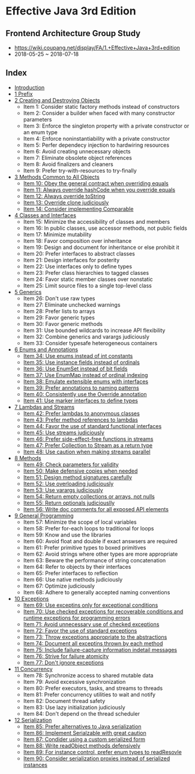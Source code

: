 # Effective Java 3rd Edition

## Frontend Architecture Group Study
* https://wiki.coupang.net/display/FA/1.+Effective+Java+3rd+edition
* 2018-05-25 ~ 2018-07-18

## Index
* [Introduction](README.md)
* [1 Prefix](1_prefix/README.md)
* [2 Creating and Destroying Objects](2_creating_and_destroying_objects/README.md)
   * Item 1: Consider static factory methods instead of constructors
   * Item 2: Consider a builder when faced with many constructor parameters
   * Item 3: Enforce the singleton property with a private constructor or an enum type  
   * Item 4: Enforce noninstantiability with a private constructor
   * Item 5: Perfer dependecy injection to hardwiring resources
   * Item 6: Avoid creating unnecessary objects
   * Item 7: Eliminate obsolete object references
   * Item 8: Avoid finalizers and cleaners
   * Item 9: Prefer try-with-resources to try-finally
* [3 Methods Common to All Objects](3_methods_common_to_all_objects/README.md)
   * [Item 10: Obey the general contract when overriding equals](3_methods_common_to_all_objects/item_10_obey_the_general_contract_when_overriding_equals.md)
   * [Item 11: Always override hashCode when you override equals](3_methods_common_to_all_objects/item_11_always_override_hashcode_when_you_override_equals.md)
   * [Item 12: Always override toString](3_methods_common_to_all_objects/item_12_always_override_tostring.md)
   * [Item 13: Override clone judiciously](3_methods_common_to_all_objects/item_13_override_clone_judiciously.md)
   * [Item 14: Consider implementing Comparable](3_methods_common_to_all_objects/item_14_consider_implementing_comparable.md)
* [4 Classes and Interfaces](4_classes_and_interfaces/README.md)
   * Item 15: Minimize the accessibility of classes and members
   * Item 16: In public classes, use accessor methods, not public fields
   * Item 17: Minimize mutability
   * Item 18: Favor composition over inheritance  
   * Item 19: Design and document for inheritance or else prohibit  it  
   * Item 20: Prefer interfaces to abstract classes  
   * Item 21: Design interfaces for posterity
   * Item 22: Use interfaces only to define types  
   * Item 23: Prefer class hierarchies to tagged classes  
   * Item 24: Favor static member classes over nonstatic
   * Item 25: Limit source files to a single top-level class
* [5 Generics](5_generics/README.md)
   * Item 26: Don't use raw types
   * Item 27: Eliminate unchecked warnings
   * Item 28: Prefer lists to arrays
   * Item 29: Favor generic types
   * Item 30: Favor generic methods
   * Item 31: Use bounded wildcards to increase API flexibility
   * Item 32: Combine generics and varargs judiciously
   * Item 33: Consider typesafe heterogeneous containers
* [6 Enums and Annotations](6_enums_and_annotations/README.md)
   * [Item 34: Use enums instead of int constants](6_enums_and_annotations/item_34_use_enums_instead_of_int_constants.md)
   * [Item 35: Use instance fields instead of ordinals](6_enums_and_annotations/item_35_use_instance_fields_instead_of_ordinals.md)
   * [Item 36: Use EnumSet instead of bit fields](6_enums_and_annotations/item_36_use_enumset_instead_of_bit_fields.md)
   * [Item 37: Use EnumMap instead of ordinal indexing](6_enums_and_annotations/item_37_use_enummap_instead_of_ordinal_indexing.md)
   * [Item 38: Emulate extensible enums with interfaces](6_enums_and_annotations/item_38_emulate_extensible_enums_with_interfaces.md)
   * [Item 39: Prefer annotations to naming patterns](6_enums_and_annotations/item_39_prefer_annotations_to_naming_patterns.md)
   * [Item 40: Consistently use the Override annotation](6_enums_and_annotations/item_40_consistently_use_the_override_annotation.md)
   * [Item 41: Use marker interfaces to define types](6_enums_and_annotations/item_41_use_marker_interfaces_to_define_types.md)
* [7 Lambdas and Streams](7_lambdas_and_streams/README.md)
   * [Item 42: Prefer lambdas to anonymous classes](7_lambdas_and_streams/item_42_prefer_lambdas_to_anonymous_classes.md)
   * [Item 43: Prefer method references to lambdas](7_lambdas_and_streams/item_43_prefer_method_references_to_lambdas.md)
   * [Item 44: Favor the use of standard functional interfaces](7_lambdas_and_streams/item_44_favor_the_use_of_standard_functional_interfaces.md)
   * [Item 45: Use streams judiciously](7_lambdas_and_streams/item_45_use_streams_judiciously.md)
   * [Item 46: Prefer side-effect-free functions in streams](7_lambdas_and_streams/item_46_prefer_side-effect-free_functions_in_streams.md)
   * [Item 47: Prefer Collection to Stream as a return type](7_lambdas_and_streams/item_47_prefer_collection_to_stream_as_a_return_type.md)
   * [Item 48: Use caution when making streams parallel](7_lambdas_and_streams/item_48_use_caution_when_making_streams_parallel.md)
* [8 Methods](8_methods/README.md)
   * [Item 49: Check parameters for validity](8_methods/item_49_check_parameters_for_validity.md)
   * [Item 50: Make defensive copies when needed](8_methods/item_50_make_defensive_copies_when_needed.md)
   * [Item 51: Design method signatures carefully](8_methods/item_51_design_method_signatures_carefully.md)
   * [Item 52: Use overloading judiciously](8_methods/item_52_use_overloading_judiciously.md)
   * [Item 53: Use varargs judiciously](8_methods/item_53_use_varargs_judiciously.md)
   * [Item 54: Return empty collections or arrays, not nulls](8_methods/item_54_return_empty_collections_or_arrays,_not_nulls.md)
   * [Item 55: Return optionals judiciouslly](8_methods/item_55_return_optionals_judiciouslly.md)
   * [Item 56: Write doc comments for all exposed API elements](8_methods/item_56_write_doc_comments_for_all_exposed_api_elements.md)
* [9 General Programming](9_general_programming/README.md)
   * Item 57: Minimize the scope of local variables
   * Item 58: Prefer for-each loops to traditional for loops
   * Item 59: Know and use the libraries
   * Item 60: Avoid float and double if exact answsers are required
   * Item 61: Prefer primitive types to boxed primitives
   * Item 62: Avoid strings where other types are more appropriate
   * Item 63: Beware the performance of string concatenation
   * Item 64: Refer to objects by their interfaces
   * Item 65: Prefer interfaces to reflection
   * Item 66: Use native methods judiciously
   * Item 67: Optimize judiciously
   * Item 68: Adhere to generally accepted naming conventions
* [10 Exceptions](10_exceptions/README.md)
   * [Item 69: Use exceptins only for exceptional conditions](item_69_use_exceptions_only_for_exceptional_conditions.md)
   * [Item 70: Use checked exceptions for recoverable conditions and runtime exceptions for programming errors](10_exceptions/item_70_use_checked_exceptions_for_recoverable_conditions_and_runtime_exceptions_for_programming_errors.md)
   * [Item 71: Avoid unnecessary use of checked exceptions](10_exceptions/item_71_avoid_unnecessary_use_of_checked_exceptions.md)
   * [Item 72: Favor the use of standard exceptions](10_exceptions/item_72_favor_the_use_of_standard_exceptions.md)
   * [Item 73: Throw exceptions appropriate to the abstractions](10_exceptions/item_73_throw_exceptions_appropriate_to_the_abstractions.md)
   * [Item 74: Document all exceptins thrown by each method](10_exceptions/item_74_document_all_exceptins_thrown_by_each_method.md)
   * [Item 75: Include failure-capture information indetail messages](10_exceptions/item_75_include_failure-capture_information_indetail_messages.md)
   * [Item 76: Strive for failure atomicity](10_exceptions/item_76_strive_for_failure_atomicity.md)
   * [Item 77: Don't ignore exceptions](10_exceptions/item_77_dont_ignore_exceptions.md)
* [11 Concurrency](11_concurrency/README.md)
   * Item 78: Synchronize access to shared mutable data
   * Item 79: Avoid excessive synchronization
   * Item 80: Prefer executors, tasks, and streams to threads
   * Item 81: Prefer concurrency utilities to wait and notify
   * Item 82: Document thread safety
   * Item 83: Use lazy initialization judiciously
   * Item 84: Don't depend on the thread scheduler
* [12 Serialization](12_serialization/README.md)
   * [Item 85: Prefer alternatives to Java serialization](12_serialization/item_85_prefer_alternatives_to_java_serialization.md)
   * [Item 86: Implement Serialzable with great caution](12_serialization/item_86_implement_serializable_with_great_caution.md)
   * [Item 87: Condider using a custom serialized form](12_serialization/item_87_consider_using_a_custom_serialized_form.md)
   * [Item 88: Write readObject methods defensively](12_serialization/item_88_write_readobject_methods_defensively.md)
   * [Item 89: For instance control, prefer enum types to readResovle](12_serialization/item_89_for_instance_control,_prefer_enum_types_to_readresolve.md)
   * [Item 90: Consider serialization proxies instead of serialized instances](12_serialization/item_90_consider_serialization_proxies_instead_of_serialized_instances.md)

